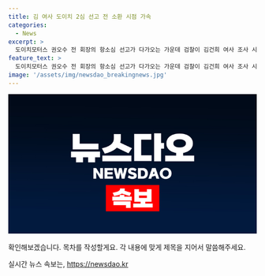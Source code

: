 ```yaml
---
title: 김 여사 도이치 2심 선고 전 소환 시점 가속
categories:
  - News
excerpt: >
  도이치모터스 권오수 전 회장의 항소심 선고가 다가오는 가운데 검찰이 김건희 여사 조사 시점을 조정한다는 소식입니다. 검찰은 권 전 회장 2심 결과 이전에 김 여사를 조사할 계획으로 보이며, 이에 따라 김 여사 조사는 이달 말 혹은 다음달 초로 예상됩니다. 또한 명품백 수수와 주가조작 의혹에 대한 조사도 계획 중이지만 공개소환 여부는 논의 중입니다. 이와 관련하여 검찰총장은 법 앞의 평등과 특혜 없는 원칙을 강조하며, 관련된 대통령실 관계자는 수사 중인 사안에 대해 언급하지 않을 것이라 밝혔습니다.
feature_text: >
  도이치모터스 권오수 전 회장의 항소심 선고가 다가오는 가운데 검찰이 김건희 여사 조사 시점을 조정한다는 소식입니다. 검찰은 권 전 회장 2심 결과 이전에 김 여사를 조사할 계획으로 보이며, 이에 따라 김 여사 조사는 이달 말 혹은 다음달 초로 예상됩니다. 또한 명품백 수수와 주가조작 의혹에 대한 조사도 계획 중이지만 공개소환 여부는 논의 중입니다. 이와 관련하여 검찰총장은 법 앞의 평등과 특혜 없는 원칙을 강조하며, 관련된 대통령실 관계자는 수사 중인 사안에 대해 언급하지 않을 것이라 밝혔습니다.
image: '/assets/img/newsdao_breakingnews.jpg'
---
```


<p><img src="/assets/img/newsdao_breakingnews.jpg" alt="ontimetimes 속보" /></p>

<p>확인해보겠습니다. 목차를 작성할게요. 각 내용에 맞게 제목을 지어서 말씀해주세요.</p>
실시간 뉴스 속보는, <a href="https://newsdao.kr" rel="dofollow">https://newsdao.kr</a>


